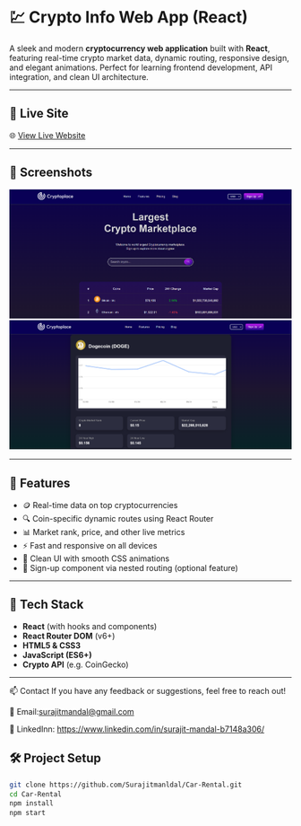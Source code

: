 # 💹 Crypto Info Web App (React)

A sleek and modern **cryptocurrency web application** built with **React**, featuring real-time crypto market data, dynamic routing, responsive design, and elegant animations. Perfect for learning frontend development, API integration, and clean UI architecture.

---

## 🔗 Live Site

🌐 [View Live Website](https://cryptoplacepricecom.netlify.app/)

---

## 📸 Screenshots


![Home Page](src/assets/screenshots/homeCoin.png)  
![Coin Details](./src/assets/screenshots/coin.png)

---

## 🌟 Features

- 🪙 Real-time data on top cryptocurrencies
- 🔍 Coin-specific dynamic routes using React Router
- 📊 Market rank, price, and other live metrics
- ⚡ Fast and responsive on all devices
- 🎨 Clean UI with smooth CSS animations
- 🔐 Sign-up component via nested routing (optional feature)

---

## 🚀 Tech Stack

- **React** (with hooks and components)
- **React Router DOM** (v6+)
- **HTML5 & CSS3**
- **JavaScript (ES6+)**
- **Crypto API** (e.g. CoinGecko)

---

📫 Contact
If you have any feedback or suggestions, feel free to reach out!

📧 Email:surajitmandal@gmail.com

💼 LinkedInn: https://www.linkedin.com/in/surajit-mandal-b7148a306/

## 🛠️ Project Setup

```bash
git clone https://github.com/Surajitmanldal/Car-Rental.git
cd Car-Rental
npm install
npm start



